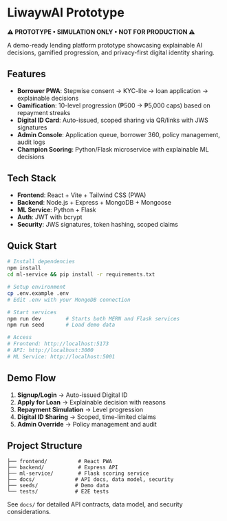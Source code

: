 # LiwaywAI Prototype

**⚠️ PROTOTYPE • SIMULATION ONLY • NOT FOR PRODUCTION ⚠️**

A demo-ready lending platform prototype showcasing explainable AI decisions, gamified progression, and privacy-first digital identity sharing.

## Features

- **Borrower PWA**: Stepwise consent → KYC-lite → loan application → explainable decisions
- **Gamification**: 10-level progression (₱500 → ₱5,000 caps) based on repayment streaks
- **Digital ID Card**: Auto-issued, scoped sharing via QR/links with JWS signatures
- **Admin Console**: Application queue, borrower 360, policy management, audit logs
- **Champion Scoring**: Python/Flask microservice with explainable ML decisions

## Tech Stack

- **Frontend**: React + Vite + Tailwind CSS (PWA)
- **Backend**: Node.js + Express + MongoDB + Mongoose
- **ML Service**: Python + Flask
- **Auth**: JWT with bcrypt
- **Security**: JWS signatures, token hashing, scoped claims

## Quick Start

```bash
# Install dependencies
npm install
cd ml-service && pip install -r requirements.txt

# Setup environment
cp .env.example .env
# Edit .env with your MongoDB connection

# Start services
npm run dev        # Starts both MERN and Flask services
npm run seed       # Load demo data

# Access
# Frontend: http://localhost:5173
# API: http://localhost:3000
# ML Service: http://localhost:5001
```

## Demo Flow

1. **Signup/Login** → Auto-issued Digital ID
2. **Apply for Loan** → Explainable decision with reasons
3. **Repayment Simulation** → Level progression
4. **Digital ID Sharing** → Scoped, time-limited claims
5. **Admin Override** → Policy management and audit

## Project Structure

```
├── frontend/          # React PWA
├── backend/           # Express API
├── ml-service/        # Flask scoring service
├── docs/             # API docs, data model, security
├── seeds/            # Demo data
└── tests/            # E2E tests
```

See `docs/` for detailed API contracts, data model, and security considerations.